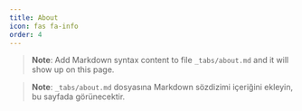 ```yaml
---
title: About
icon: fas fa-info
order: 4
---
```



> **Note**: Add Markdown syntax content to file `_tabs/about.md` and it will show up on this page.

> **Note**: `_tabs/about.md` dosyasına Markdown sözdizimi içeriğini ekleyin, bu sayfada görünecektir.